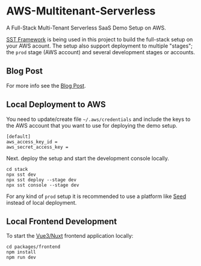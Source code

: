 # AWS-Multitenant-Serverless

A Full-Stack Multi-Tenant Serverless SaaS Demo Setup on AWS.

[SST Framework](https://sst.dev/) is being used in this project to build the full-stack setup on your AWS acount. The setup also support deployment to multiple "stages"; the `prod` stage (AWS account) and several development stages or accounts.

## Blog Post

For more info see the [Blog Post](https://safelyup.net/).

## Local Deployment to AWS

You need to update/create file `~/.aws/credentials` and include the keys to the AWS account that you want to use for deploying the demo setup.
```
[default]
aws_access_key_id =
aws_secret_access_key =
```

Next. deploy the setup and start the development console locally.
```
cd stack
npx sst dev
npx sst deploy --stage dev
npx sst console --stage dev
```

For any kind of `prod` setup it is recommended to use a platform like [Seed](https://seed.run/) instead of local deployment.

## Local Frontend Development

To start the [Vue3/Nuxt](https://nuxt.com/) frontend application locally:
```
cd packages/frontend
npm install
npm run dev
```

